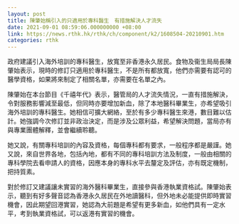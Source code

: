 ```yaml
---
layout: post
title: 陳肇始稱引入的只適用於專科醫生　有措施解決人才流失
date: 2021-09-01 08:59:06.000000000 +08:00
link: https://news.rthk.hk/rthk/ch/component/k2/1608504-20210901.htm
categories: rthk
---
```


政府建議引入海外培訓的專科醫生，放寬至非香港永久居民。食物及衞生局局長陳肇始表示，現時的修訂只適用於專科醫生，不是所有都放寬，他們亦需要有認可的醫學資格，如果將來制定了相關名單，亦需要在名單之內。

陳肇始在本台節目《千禧年代》表示，醫管局的人才流失情況，一直有措施解決，令對服務影響減至最低，但同時亦要增加新血，除了本地醫科畢業生，亦希望吸引海外培訓的專科醫生。她相信可擴大網絡，至於有多少專科醫生來港，數目難以估計。她強調今次修訂並非政治決定，而是涉及公眾利益，希望解決問題，當局亦有與專業團體解釋，並會繼續聆聽。

她又說，有關專科培訓的內容及資格，每個專科都有要求，一般程序都是嚴謹。她又說，來自世界各地，包括內地，都有不同的專科培訓方法及制度，一般由相關的專科學院去看申請人的資格，因應本身的專科水平去釐定及評估，亦有既定機制，把持質素。

對於修訂又建議讓未實習的海外醫科畢業生，直接參與香港執業資格試。陳肇始表示，聽到有好多聲音認為香港永久居民在外地讀醫科，但外地未必能提供即時實習機會，因此期望回港實習，她認為大前題是希望有更多新血，如他們具有一定水平，考到執業資格試，可以返港有實習的機會。
